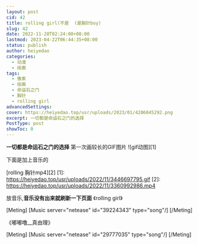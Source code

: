 ```yaml
---
layout: post
cid: 42
title: rolling girl(不是  (是胸针boy)
slug: 42
date: 2022-11-28T02:24:00+08:00
lastmod: 2023-04-22T06:44:35+08:00
status: publish
author: heiyedao
categories: 
  - 动漫
  - 绘画
tags: 
  - 像素
  - 绘画
  - 命运石之门
  - 胸针
  - rolling girl
advancedSettings: 
cover: https://heiyedao.top/usr/uploads/2023/01/4206045292.png
excerpt: 一切都是命运石之门的选择
PostType: post
showToc: 0
---
```


**一切都是命运石之门的选择**
第一次画较长的GIF图片
![gif动图][1]

下面是加上音乐的

[rolling 胸针mp4][2]
  [1]: https://heiyedao.top/usr/uploads/2022/11/3446697795.gif
  [2]: https://heiyedao.top/usr/uploads/2022/11/3360992986.mp4

放音乐,**音乐没有出来就刷新一下页面**
《rolling girl》

[Meting]
[Music server="netease" id="39224343" type="song"/]
[/Meting]

《嘟嘟噜__真由理》

[Meting]
[Music server="netease" id="29777035" type="song"/]
[/Meting]
